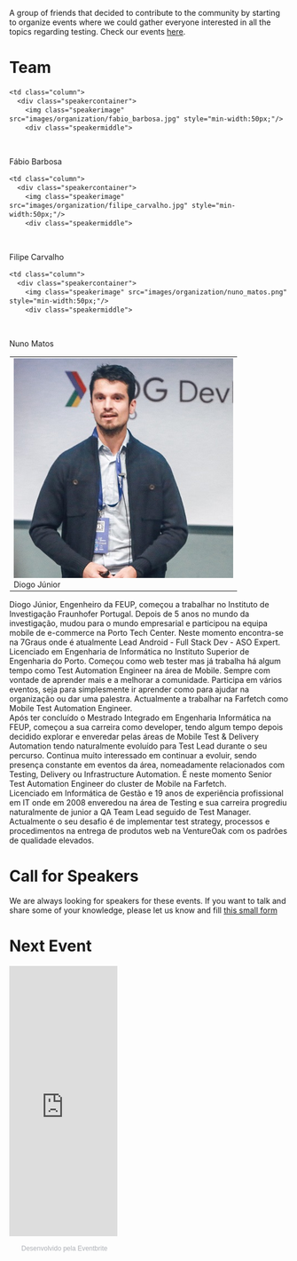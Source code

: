 A group of friends that decided to contribute to the community by starting to organize events where we could gather everyone interested in all the topics regarding testing. 
Check our events <a href="https://portotestersmeetup.eventbrite.com" target="_blank">here</a>.

# Team

<table width="100%" height="100%" style="border: 1px solid transparent">

  <tr>
    <td class="column">
      <div class="speakercontainer">
        <img class="speakerimage" src="images/organization/diogo_junior.jpg" style="min-width:50px;"
        />
        <div class="speakermiddle">
          <div class="speakertext" onclick="on('dj')">Diogo Júnior</div>
        </div>
      </div>
    </td>

    <td class="column">
      <div class="speakercontainer">
        <img class="speakerimage" src="images/organization/fabio_barbosa.jpg" style="min-width:50px;"/>
        <div class="speakermiddle">
          <div class="speakertext" onclick="on('fb')">Fábio Barbosa</div>
        </div>
      </div>
    </td>
    
    <td class="column">
      <div class="speakercontainer">
        <img class="speakerimage" src="images/organization/filipe_carvalho.jpg" style="min-width:50px;"/>
        <div class="speakermiddle">
          <div class="speakertext" onclick="on('fc')">Filipe Carvalho</div>
        </div>
      </div>
    </td>
    
    <td class="column">
      <div class="speakercontainer">
        <img class="speakerimage" src="images/organization/nuno_matos.png" style="min-width:50px;"/>
        <div class="speakermiddle">
          <div class="speakertext" onclick="on('nm')">Nuno Matos</div>
        </div>
      </div>
    </td>
  </tr>
</table>

<div id="dj" class="overlay" onclick="off('dj')">
  <div id="text">Diogo Júnior, Engenheiro da FEUP, começou a trabalhar no Instituto de Investigação Fraunhofer Portugal. Depois de 5 anos no mundo da investigação, mudou para o mundo empresarial e participou na equipa mobile de e-commerce na Porto Tech Center. Neste momento encontra-se na 7Graus onde é atualmente Lead Android - Full Stack Dev - ASO Expert.</div>
</div>

<div id="fb" class="overlay" onclick="off('fb')">
  <div id="text">Licenciado em Engenharia de Informática no Instituto Superior de Engenharia do Porto. Começou como web tester mas já trabalha há algum tempo como Test Automation Engineer na área de Mobile. Sempre com vontade de aprender mais e a melhorar a comunidade. Participa em vários eventos, seja para simplesmente ir aprender como para ajudar na organização ou dar uma palestra. Actualmente a trabalhar na Farfetch como Mobile Test Automation Engineer.</div>
</div>

<div id="fc" class="overlay" onclick="off('fc')">
<div id="text">
Após ter concluído o Mestrado Integrado em Engenharia Informática na FEUP, começou a sua carreira como developer, tendo algum tempo depois decidido explorar e enveredar pelas áreas de Mobile Test & Delivery Automation tendo naturalmente evoluído para Test Lead durante o seu percurso. Continua muito interessado em continuar a evoluir, sendo presença constante em eventos da área, nomeadamente relacionados com Testing, Delivery ou Infrastructure Automation. É neste momento Senior Test Automation Engineer do cluster de Mobile na Farfetch.
</div>
</div>

<div id="nm" class="overlay" onclick="off('nm')">
<div id="text">
Licenciado em Informática de Gestão e 19 anos de experiência profissional em IT onde em 2008 enveredou na área de Testing e sua carreira progrediu naturalmente de junior a QA Team Lead seguido de Test Manager. Actualmente o seu desafio é de implementar test strategy, processos e procedimentos na entrega de produtos web na VentureOak com os padrões de qualidade elevados.

</div>
</div>

# Call for Speakers

We are always looking for speakers for these events. If you want to talk and share some of your knowledge, please let us know and fill <a href="/CFS.html">this small form</a>

# Next Event
<div style="width:195px; text-align:center;" ><iframe  src="https://www.eventbrite.pt/calendar-widget?eid=37305787615" frameborder="0" height="487" width="195" marginheight="0" marginwidth="0" scrolling="no" allowtransparency="true"></iframe><div style="font-family:Helvetica, Arial; font-size:12px; padding:10px 0 5px; margin:2px; width:195px; text-align:center;" ><a class="powered-by-eb" style="color: #ADB0B6; text-decoration: none;" target="_blank" href="http://www.eventbrite.pt/">Desenvolvido pela Eventbrite</a></div></div>

<script>
function on(panel) {
    document.getElementById(panel).style.display = "block";
}

function off(panel) {
    document.getElementById(panel).style.display = "none";
}
</script>
